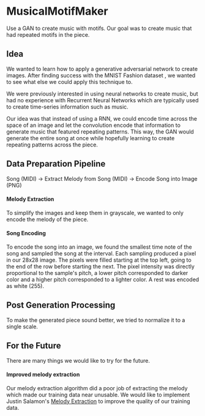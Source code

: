 # MusicalMotifMaker
Use a GAN to create music with motifs. Our goal was to create music that had repeated motifs in the piece. 

## Idea
We wanted to learn how to apply a generative adversarial network to create images. After finding success with the MNIST Fashion dataset <insert image>, we wanted to see what else we could apply this technique to. 
  
We were previously interested in using neural networks to create music, but had no experience with Recurrent Neural Networks which are typically used to create time-series information such as music. 

Our idea was that instead of using a RNN, we could encode time across the space of an image and let the convolution encode that information to generate music that featured repeating patterns. This way, the GAN would generate the entire song at once while hopefully learning to create repeating patterns across the piece.

## Data Preparation Pipeline
Song (MIDI) -> Extract Melody from Song (MIDI) -> Encode Song into Image (PNG)
#### Melody Extraction
To simplify the images and keep them in grayscale, we wanted to only encode the melody of the piece. 
<insert explanation and sample>
  
#### Song Encoding
To encode the song into an image, we found the smallest time note of the song and sampled the song at the interval. Each sampling produced a pixel in our 28x28 image. The pixels were filled starting at the top left, going to the end of the row before starting the next. The pixel intensity was directly proportional to the sample's pitch, a lower pitch corresponded to darker color and a higher pitch corresponded to a lighter color. A rest was encoded as white (255).

## Post Generation Processing
To make the generated piece sound better, we tried to normalize it to a single scale. 
<insert explanation and sample>

## For the Future
There are many things we would like to try for the future.

#### Improved melody extraction
Our melody extraction algorithm did a poor job of extracting the melody which made our training data near unusable. We would like to implement Justin Salamon's [Melody Extraction](http://www.justinsalamon.com/melody-extraction.html) to improve the quality of our training data.
<insert other improvements>

